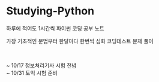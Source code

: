# Studying-Python

하루에 적어도 1시간씩 파이썬 코딩 공부 노트  </br>

가장 기초적인 문법부터 한달마다 한번씩 심화 코딩테스트 문제 풀이

</br>

~ 10/17 정보처리기사 시험 전념
</br> ~ 10/31 토익 시험 준비
